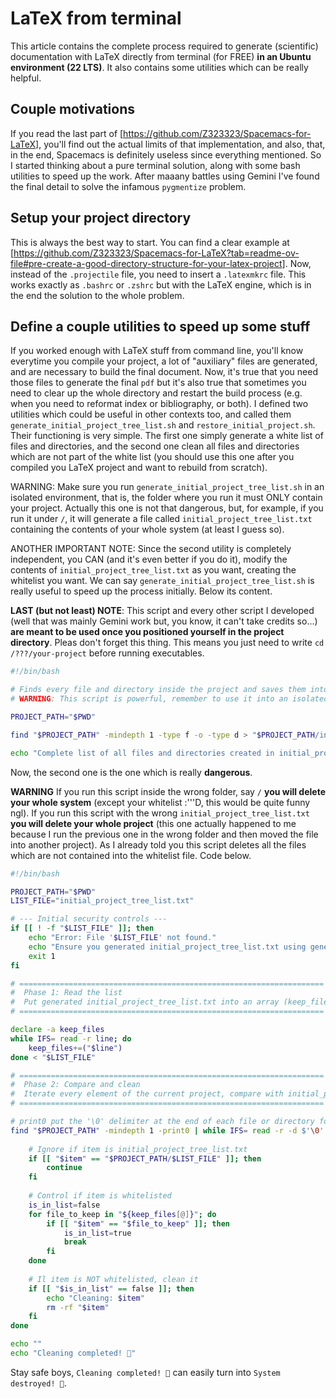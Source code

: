 # LaTeX from terminal

This article contains the complete process required to generate (scientific) documentation with LaTeX directly from terminal (for FREE) **in an Ubuntu environment (22 LTS)**. It also contains some utilities which can be really helpful.

## Couple motivations

If you read the last part of [https://github.com/Z323323/Spacemacs-for-LaTeX], you'll find out the actual limits of that implementation, and also, that, in the end, Spacemacs is definitely useless since everything mentioned. So I started thinking about a pure terminal solution, along with some bash utilities to speed up the work. After maaany battles using Gemini I've found the final detail to solve the infamous ```pygmentize``` problem.

## Setup your project directory

This is always the best way to start. You can find a clear example at [https://github.com/Z323323/Spacemacs-for-LaTeX?tab=readme-ov-file#pre-create-a-good-directory-structure-for-your-latex-project]. Now, instead of the ```.projectile``` file, you need to insert a ```.latexmkrc``` file. This works exactly as ```.bashrc``` or ```.zshrc``` but with the LaTeX engine, which is in the end the solution to the whole problem.

## Define a couple utilities to speed up some stuff

If you worked enough with LaTeX stuff from command line, you'll know everytime you compile your project, a lot of "auxiliary" files are generated, and are necessary to build the final document. Now, it's true that you need those files to generate the final ```pdf``` but it's also true that sometimes you need to clear up the whole directory and restart the build process (e.g. when you need to reformat index or bibliography, or both). I defined two utilities which could be useful in other contexts too, and called them ```generate_initial_project_tree_list.sh``` and ```restore_initial_project.sh```. Their functioning is very simple. The first one simply generate a white list of files and directories, and the second one clean all files and directories which are not part of the white list (you should use this one after you compiled you LaTeX project and want to rebuild from scratch).

WARNING: Make sure you run ```generate_initial_project_tree_list.sh``` in an isolated environment, that is, the folder where you run it must ONLY contain your project. Actually this one is not that dangerous, but, for example, if you run it under ```/```, it will generate a file called ```initial_project_tree_list.txt``` containing the contents of your whole system (at least I guess so).

ANOTHER IMPORTANT NOTE: Since the second utility is completely independent, you CAN (and it's even better if you do it), modify the contents of ```initial_project_tree_list.txt``` as you want, creating the whitelist you want. We can say ```generate_initial_project_tree_list.sh``` is really useful to speed up the process initially. Below its content.

**LAST (but not least) NOTE**: This script and every other script I developed (well that was mainly Gemini work but, you know, it can't take credits so...) **are meant to be used once you positioned yourself in the project directory**. Pleas don't forget this thing. This means you just need to write ```cd /???/your-project``` before running executables.

```bash
#!/bin/bash

# Finds every file and directory inside the project and saves them into a list.
# WARNING: This script is powerful, remember to use it into an isolated project.

PROJECT_PATH="$PWD"

find "$PROJECT_PATH" -mindepth 1 -type f -o -type d > "$PROJECT_PATH/initial_project_tree_list.txt"

echo "Complete list of all files and directories created in initial_project_tree_list.txt."
```

Now, the second one is the one which is really **dangerous**.

**WARNING** If you run this script inside the wrong folder, say ```/``` **you will delete your whole system** (except your whitelist :'''D, this would be quite funny ngl). If you run this script with the wrong ```initial_project_tree_list.txt``` **you will delete your whole project** (this one actually happened to me because I run the previous one in the wrong folder and then moved the file into another project). As I already told you this script deletes all the files which are not contained into the whitelist file. Code below.

```bash
#!/bin/bash

PROJECT_PATH="$PWD"
LIST_FILE="initial_project_tree_list.txt"

# --- Initial security controls ---
if [[ ! -f "$LIST_FILE" ]]; then
    echo "Error: File '$LIST_FILE' not found."
    echo "Ensure you generated initial_project_tree_list.txt using generate_initial_project_tree_list.sh."
    exit 1
fi

# ====================================================================
#  Phase 1: Read the list
#  Put generated initial_project_tree_list.txt into an array (keep_files)
# ====================================================================

declare -a keep_files
while IFS= read -r line; do
    keep_files+=("$line")
done < "$LIST_FILE"

# ====================================================================
#  Phase 2: Compare and clean
#  Iterate every element of the current project, compare with initial_project_tree_list.txt and remove if it's not part of initial_project_tree_list.txt
# ====================================================================

# print0 put the '\0' delimiter at the end of each file or directory found, then read removes it
find "$PROJECT_PATH" -mindepth 1 -print0 | while IFS= read -r -d $'\0' item; do
    
    # Ignore if item is initial_project_tree_list.txt
    if [[ "$item" == "$PROJECT_PATH/$LIST_FILE" ]]; then
        continue
    fi
    
    # Control if item is whitelisted
    is_in_list=false
    for file_to_keep in "${keep_files[@]}"; do
        if [[ "$item" == "$file_to_keep" ]]; then
            is_in_list=true
            break
        fi
    done
    
    # Il item is NOT whitelisted, clean it
    if [[ "$is_in_list" == false ]]; then
        echo "Cleaning: $item"
        rm -rf "$item"
    fi
done

echo ""
echo "Cleaning completed! 🎉"
```

Stay safe boys, ```Cleaning completed! 🎉``` can easily turn into ```System destroyed! 🎉```.

## 


